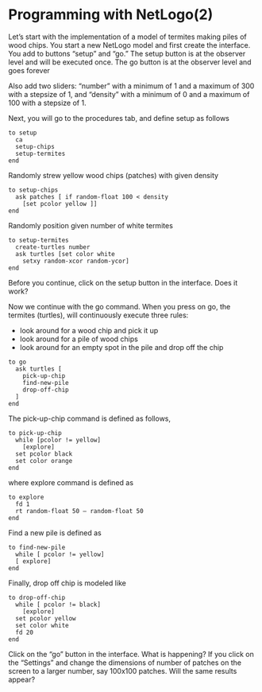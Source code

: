 # Programming with NetLogo(2)
Let’s start with the implementation of a model of termites making piles of wood chips. You start a new NetLogo model and first create the interface. You add to buttons “setup” and “go.” The setup button is at the observer level and will be executed once. The go button is at the observer level and goes forever

Also add two sliders: “number” with a minimum of 1 and a maximum of 300 with a stepsize of 1, and “density” with a minimum of 0 and a maximum of 100 with a stepsize of 1.

Next, you will go to the procedures tab, and define setup as follows
```
to setup
  ca
  setup-chips
  setup-termites
end
```
Randomly strew yellow wood chips (patches) with given density
```
to setup-chips
  ask patches [ if random-float 100 < density
    [set pcolor yellow ]]
end
```
Randomly position given number of white termites
```
to setup-termites
  create-turtles number
  ask turtles [set color white
    setxy random-xcor random-ycor]
end
```
Before you continue, click on the setup button in the interface. Does it work?

Now we continue with the go command. When you press on go, the termites (turtles), will continuously execute three rules:

*   look around for a wood chip and pick it up
*   look around for a pile of wood chips
*   look around for an empty spot in the pile and drop off the chip

```
to go
  ask turtles [
    pick-up-chip
    find-new-pile
    drop-off-chip
  ]
end
```
The pick-up-chip command is defined as follows,
```
to pick-up-chip
  while [pcolor != yellow]
    [explore]
  set pcolor black
  set color orange
end
```
where explore command is defined as
```
to explore
  fd 1
  rt random-float 50 – random-float 50
end
```
Find a new pile is defined as
```
to find-new-pile
  while [ pcolor != yellow]
  [ explore]
end
```
Finally, drop off chip is modeled like
```
to drop-off-chip
  while [ pcolor != black]
    [explore]
  set pcolor yellow
  set color white
  fd 20
end
```
Click on the “go” button in the interface. What is happening? If you click on the “Settings” and change the dimensions of number of patches on the screen to a larger number, say 100x100 patches. Will the same results appear?
